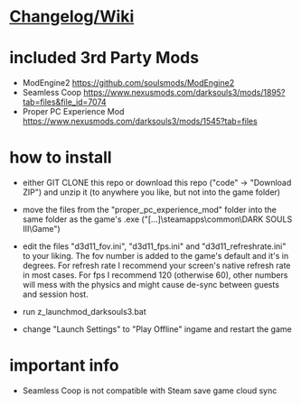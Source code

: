 # [Changelog/Wiki](https://docs.google.com/spreadsheets/d/1cLGpEeVsGHx00jae8_SdM3i4xDDLz1BxHn5Na09YOF0/edit?usp=sharing)

# included 3rd Party Mods

- ModEngine2 https://github.com/soulsmods/ModEngine2
- Seamless Coop https://www.nexusmods.com/darksouls3/mods/1895?tab=files&file_id=7074
- Proper PC Experience Mod https://www.nexusmods.com/darksouls3/mods/1545?tab=files

# how to install

- either GIT CLONE this repo or download this repo ("code" -> "Download ZIP") and unzip it (to anywhere you like, but not into the game folder)

- move the files from the "proper_pc_experience_mod" folder into the same folder as the game's .exe ("[...]\steamapps\common\DARK SOULS III\Game")

- edit the files "d3d11_fov.ini", "d3d11_fps.ini" and "d3d11_refreshrate.ini" to your liking. The fov number is added to the game's default and it's in degrees. For refresh rate I recommend your screen's native refresh rate in most cases. For fps I recommend 120 (otherwise 60), other numbers will mess with the physics and might cause de-sync between guests and session host.

- run z_launchmod_darksouls3.bat

- change "Launch Settings" to "Play Offline" ingame and restart the game

# important info

- Seamless Coop is not compatible with Steam save game cloud sync
